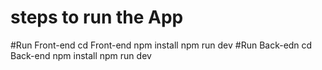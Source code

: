 # steps to run the App
#Run Front-end
cd Front-end 
npm install
npm run dev
#Run Back-edn
 cd Back-end 
 npm install
 npm run dev
